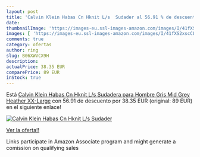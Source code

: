 ```yaml
---
layout: post
title: 'Calvin Klein Habas Cn Hknit L/s  Sudader al 56.91 % de descuento'
date: 
thumbnailImage: 'https://images-eu.ssl-images-amazon.com/images/I/41fXS2xscCL._SL200_.jpg'
images: [ 'https://images-eu.ssl-images-amazon.com/images/I/41fXS2xscCL._SL200_.jpg' ]
comments: true
category: ofertas
author: ring
slug: B06XWVCX9H
description:
actualPrice: 38.35 EUR
comparePrice: 89 EUR
inStock: true
---
```


Está [Calvin Klein Habas Cn Hknit L/s  Sudadera para Hombre  Gris  Mid Grey Heather  XX-Large](https://www.amazon.es/dp/B06XWVCX9H/?tag=tolees-21) con 56.91 de descuento por 38.35 EUR (original: 89 EUR) en el siguiente enlace!

[![Calvin Klein Habas Cn Hknit L/s  Sudader](https://images-eu.ssl-images-amazon.com/images/I/41fXS2xscCL._SL200_.jpg)](https://www.amazon.es/dp/B06XWVCX9H/?tag=tolees-21)

[Ver la oferta!!](https://www.amazon.es/dp/B06XWVCX9H/?tag=tolees-21)

Links participate in Amazon Associate program and might generate a comission on qualifying sales


